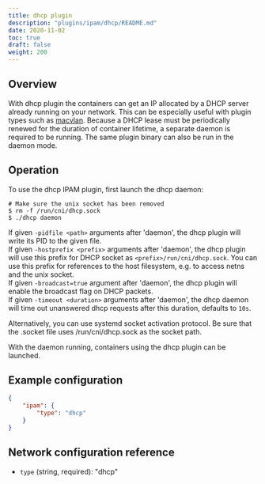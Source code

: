 ```yaml
---
title: dhcp plugin
description: "plugins/ipam/dhcp/README.md"
date: 2020-11-02
toc: true
draft: false
weight: 200
---
```


## Overview

With dhcp plugin the containers can get an IP allocated by a DHCP server already running on your network.
This can be especially useful with plugin types such as [macvlan](/plugins/main/macvlan/).
Because a DHCP lease must be periodically renewed for the duration of container lifetime, a separate daemon is required to be running.
The same plugin binary can also be run in the daemon mode.

## Operation
To use the dhcp IPAM plugin, first launch the dhcp daemon:

```
# Make sure the unix socket has been removed
$ rm -f /run/cni/dhcp.sock
$ ./dhcp daemon
```

If given `-pidfile <path>` arguments after 'daemon', the dhcp plugin will write
its PID to the given file.  
If given `-hostprefix <prefix>` arguments after 'daemon', the dhcp plugin will
use this prefix for DHCP socket as `<prefix>/run/cni/dhcp.sock`. You can use
this prefix for references to the host filesystem, e.g. to access netns and the
unix socket.  
If given `-broadcast=true` argument after 'daemon', the dhcp plugin will
enable the broadcast flag on DHCP packets.  
If given `-timeout <duration>` arguments after 'daemon', the dhcp daemon will
time out unanswered dhcp requests after this duration, defaults to `10s`.

Alternatively, you can use systemd socket activation protocol.
Be sure that the .socket file uses /run/cni/dhcp.sock as the socket path.

With the daemon running, containers using the dhcp plugin can be launched.

## Example configuration

```json
{
	"ipam": {
		"type": "dhcp"
	}
}
```

## Network configuration reference

* `type` (string, required): "dhcp"

